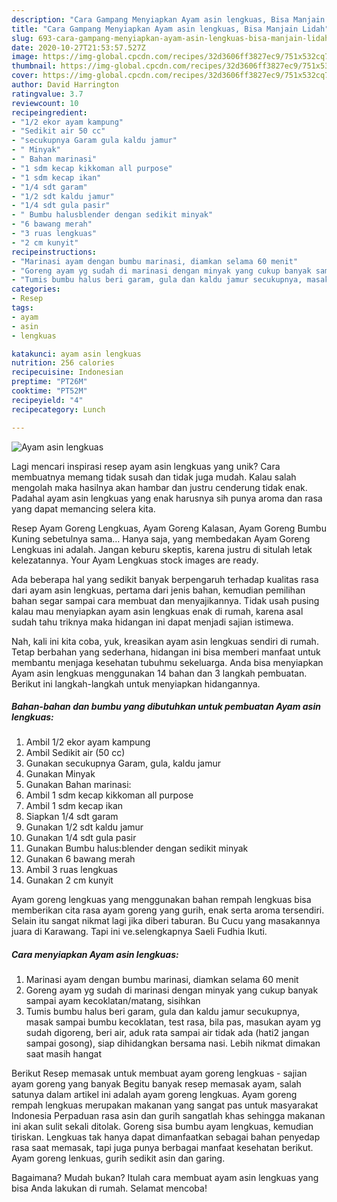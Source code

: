 ```yaml
---
description: "Cara Gampang Menyiapkan Ayam asin lengkuas, Bisa Manjain Lidah"
title: "Cara Gampang Menyiapkan Ayam asin lengkuas, Bisa Manjain Lidah"
slug: 693-cara-gampang-menyiapkan-ayam-asin-lengkuas-bisa-manjain-lidah
date: 2020-10-27T21:53:57.527Z
image: https://img-global.cpcdn.com/recipes/32d3606ff3827ec9/751x532cq70/ayam-asin-lengkuas-foto-resep-utama.jpg
thumbnail: https://img-global.cpcdn.com/recipes/32d3606ff3827ec9/751x532cq70/ayam-asin-lengkuas-foto-resep-utama.jpg
cover: https://img-global.cpcdn.com/recipes/32d3606ff3827ec9/751x532cq70/ayam-asin-lengkuas-foto-resep-utama.jpg
author: David Harrington
ratingvalue: 3.7
reviewcount: 10
recipeingredient:
- "1/2 ekor ayam kampung"
- "Sedikit air 50 cc"
- "secukupnya Garam gula kaldu jamur"
- " Minyak"
- " Bahan marinasi"
- "1 sdm kecap kikkoman all purpose"
- "1 sdm kecap ikan"
- "1/4 sdt garam"
- "1/2 sdt kaldu jamur"
- "1/4 sdt gula pasir"
- " Bumbu halusblender dengan sedikit minyak"
- "6 bawang merah"
- "3 ruas lengkuas"
- "2 cm kunyit"
recipeinstructions:
- "Marinasi ayam dengan bumbu marinasi, diamkan selama 60 menit"
- "Goreng ayam yg sudah di marinasi dengan minyak yang cukup banyak sampai ayam kecoklatan/matang, sisihkan"
- "Tumis bumbu halus beri garam, gula dan kaldu jamur secukupnya, masak sampai bumbu kecoklatan, test rasa, bila pas, masukan ayam yg sudah digoreng, beri air, aduk rata sampai air tidak ada (hati2 jangan sampai gosong), siap dihidangkan bersama nasi. Lebih nikmat dimakan saat masih hangat"
categories:
- Resep
tags:
- ayam
- asin
- lengkuas

katakunci: ayam asin lengkuas 
nutrition: 256 calories
recipecuisine: Indonesian
preptime: "PT26M"
cooktime: "PT52M"
recipeyield: "4"
recipecategory: Lunch

---
```



![Ayam asin lengkuas](https://img-global.cpcdn.com/recipes/32d3606ff3827ec9/751x532cq70/ayam-asin-lengkuas-foto-resep-utama.jpg)

Lagi mencari inspirasi resep ayam asin lengkuas yang unik? Cara membuatnya memang tidak susah dan tidak juga mudah. Kalau salah mengolah maka hasilnya akan hambar dan justru cenderung tidak enak. Padahal ayam asin lengkuas yang enak harusnya sih punya aroma dan rasa yang dapat memancing selera kita.

Resep Ayam Goreng Lengkuas, Ayam Goreng Kalasan, Ayam Goreng Bumbu Kuning sebetulnya sama… Hanya saja, yang membedakan Ayam Goreng Lengkuas ini adalah. Jangan keburu skeptis, karena justru di situlah letak kelezatannya. Your Ayam Lengkuas stock images are ready.

Ada beberapa hal yang sedikit banyak berpengaruh terhadap kualitas rasa dari ayam asin lengkuas, pertama dari jenis bahan, kemudian pemilihan bahan segar sampai cara membuat dan menyajikannya. Tidak usah pusing kalau mau menyiapkan ayam asin lengkuas enak di rumah, karena asal sudah tahu triknya maka hidangan ini dapat menjadi sajian istimewa.


Nah, kali ini kita coba, yuk, kreasikan ayam asin lengkuas sendiri di rumah. Tetap berbahan yang sederhana, hidangan ini bisa memberi manfaat untuk membantu menjaga kesehatan tubuhmu sekeluarga. Anda bisa menyiapkan Ayam asin lengkuas menggunakan 14 bahan dan 3 langkah pembuatan. Berikut ini langkah-langkah untuk menyiapkan hidangannya.

<!--inarticleads1-->

##### Bahan-bahan dan bumbu yang dibutuhkan untuk pembuatan Ayam asin lengkuas:

1. Ambil 1/2 ekor ayam kampung
1. Ambil Sedikit air (50 cc)
1. Gunakan secukupnya Garam, gula, kaldu jamur
1. Gunakan  Minyak
1. Gunakan  Bahan marinasi:
1. Ambil 1 sdm kecap kikkoman all purpose
1. Ambil 1 sdm kecap ikan
1. Siapkan 1/4 sdt garam
1. Gunakan 1/2 sdt kaldu jamur
1. Gunakan 1/4 sdt gula pasir
1. Gunakan  Bumbu halus:blender dengan sedikit minyak
1. Gunakan 6 bawang merah
1. Ambil 3 ruas lengkuas
1. Gunakan 2 cm kunyit


Ayam goreng lengkuas yang menggunakan bahan rempah lengkuas bisa memberikan cita rasa ayam goreng yang gurih, enak serta aroma tersendiri. Selain itu sangat nikmat lagi jika diberi taburan. Bu Cucu yang masakannya juara di Karawang. Tapi ini ve.selengkapnya Saeli Fudhia Ikuti. 

<!--inarticleads2-->

##### Cara menyiapkan Ayam asin lengkuas:

1. Marinasi ayam dengan bumbu marinasi, diamkan selama 60 menit
1. Goreng ayam yg sudah di marinasi dengan minyak yang cukup banyak sampai ayam kecoklatan/matang, sisihkan
1. Tumis bumbu halus beri garam, gula dan kaldu jamur secukupnya, masak sampai bumbu kecoklatan, test rasa, bila pas, masukan ayam yg sudah digoreng, beri air, aduk rata sampai air tidak ada (hati2 jangan sampai gosong), siap dihidangkan bersama nasi. Lebih nikmat dimakan saat masih hangat


Berikut Resep memasak untuk membuat ayam goreng lengkuas - sajian ayam goreng yang banyak Begitu banyak resep memasak ayam, salah satunya dalam artikel ini adalah ayam goreng lengkuas. Ayam goreng rempah lengkuas merupakan makanan yang sangat pas untuk masyarakat Indonesia Perpaduan rasa asin dan gurih sangatlah khas sehingga makanan ini akan sulit sekali ditolak. Goreng sisa bumbu ayam lengkuas, kemudian tiriskan. Lengkuas tak hanya dapat dimanfaatkan sebagai bahan penyedap rasa saat memasak, tapi juga punya berbagai manfaat kesehatan berikut. Ayam goreng lenkuas, gurih sedikit asin dan garing. 

Bagaimana? Mudah bukan? Itulah cara membuat ayam asin lengkuas yang bisa Anda lakukan di rumah. Selamat mencoba!
